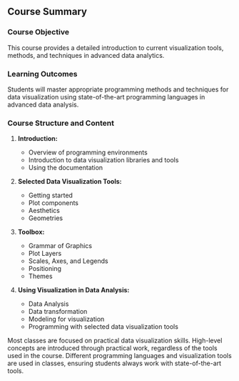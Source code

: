 ## Course Summary

### Course Objective
This course provides a detailed introduction to current visualization tools, methods, and techniques in advanced data analytics.

### Learning Outcomes
Students will master appropriate programming methods and techniques for data visualization using state-of-the-art programming languages in advanced data analysis.

### Course Structure and Content

1. **Introduction:**
   - Overview of programming environments
   - Introduction to data visualization libraries and tools
   - Using the documentation

2. **Selected Data Visualization Tools:**
   - Getting started
   - Plot components
   - Aesthetics
   - Geometries

3. **Toolbox:**
   - Grammar of Graphics
   - Plot Layers
   - Scales, Axes, and Legends
   - Positioning
   - Themes

4. **Using Visualization in Data Analysis:**
   - Data Analysis
   - Data transformation
   - Modeling for visualization
   - Programming with selected data visualization tools

Most classes are focused on practical data visualization skills. High-level concepts are introduced through practical work, regardless of the tools used in the course. Different programming languages and visualization tools are used in classes, ensuring students always work with state-of-the-art tools.

